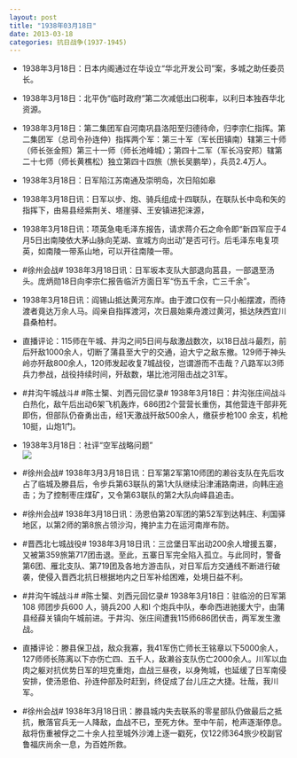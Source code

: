 ```yaml
---
layout: post
title: "1938年03月18日"
date: 2013-03-18
categories: 抗日战争(1937-1945)
---
```


<meta name="referrer" content="no-referrer" />

- 1938年3月18日：日本内阁通过在华设立“华北开发公司”案，多城之助任委员长。 

- 1938年3月18日：北平伪“临时政府”第二次减低出口税率，以利日本独吞华北资源。 

- 1938年3月18日：第二集团军自河南巩县洛阳至归德待命，归李宗仁指挥。第二集团军（总司令孙连仲）指挥两个军：第三十军（军长田镇南）辖第三十师（师长张金照）第三十一师（师长池峰城）；第四十二军（军长冯安邦）辖第二十七师（师长黄樵松）独立第四十四旅（旅长吴鹏举），兵员2.4万人。 

- 1938年3月18日：日军陷江苏南通及崇明岛，次日陷如皋 

- 1938年3月18日讯：日军以步、炮、骑兵组成十四联队，在联队长中岛和矢的指挥下，由易县经紫荆关、塔崖驿、王安镇进犯涞源， 

- 1938年3月18日讯：项英急电毛泽东报告，请求蒋介石之命令即“新四军应于4月5日出南陵依大茅山脉向芜湖、宣城方向出动”是否可行。后毛泽东电复项英，如南陵一带系山地，可以开往南陵一带。 

- #徐州会战# 1938年3月18日讯：日军坂本支队大部退向莒县，一部退至汤头。庞炳勋18日向李宗仁报告临沂方面日军“伤五千余，亡三千余”。 

- 1938年3月18日讯：阎锡山抵达黄河东岸。由于渡口仅有一只小船摆渡，而待渡者竟达万余人马。阎亲自指挥渡河，次日晨始乘舟渡过黄河，抵达陕西宜川县桑柏村。 

- 直播评论：115师在午城、井沟之间5日间与敌激战数次，以18日战斗最烈，前后歼敌1000余人，切断了蒲县至大宁的交通，迫大宁之敌东撤。129师于神头岭亦歼敌800余人，120师发起收复7城战役，岂谓游而不击哉？八路军以3师兵力参战，战役持续时间，歼敌数，堪比池河阻击战之31军。 

- #井沟午城战斗# #陈士榘、刘西元回忆录# 1938年3月18日：井沟张庄间战斗白热化，敌午后出动6架飞机轰炸，686团2个营营长重伤，其他营连干部非死即伤，但部队仍奋勇出击，经1天激战歼敌500余人，缴获步枪100 余支，机枪10挺，山炮1门。 

- 1938年3月18日：社评“空军战略问题” <br/><img src="https://ww4.sinaimg.cn/large/aca367d8jw1e2tth1f17lj.jpg" />

- #徐州会战# 1938年3月3月18日讯：日军第2军第10师团的濑谷支队在先后攻占了临城及滕县后，令步兵第63联队的第1大队继续沿津浦路南进，向韩庄追击；为了控制枣庄煤矿，又令第63联队的第2大队向峄县追击。 

- #徐州会战# 1938年3月18日讯：汤恩伯第20军团的第52军到达韩庄、利国驿地区，以第2师的第8旅占领沙沟，掩护主力在运河南岸布防。  

- #晋西北七城战役# 1938年3月18日讯：三岔堡日军出动200余人增援五寨，又被第359旅第717团击退。至此，五寨日军完全陷入孤立。与此同时，警备第6团、雁北支队、第719团及各地方游击队，对日军后方交通线不断进行破袭，使侵入晋西北抗日根据地内之日军补给困难，处境日益不利。 

- #井沟午城战斗# #陈士榘、刘西元回忆录# 1938年3月18日：驻临汾的日军第108 师团步兵600 人，骑兵200 人和l 个炮兵中队，奉命西进驰援大宁，由蒲县经薛关镇向午城前进。于井沟、张庄间遭我115师686团伏击，两军发生激战。 

- 直播评论：滕县保卫战，敌众我寡，我41军伤亡师长王铭章以下5000余人，127师师长陈离以下亦伤亡四、五千人，敌濑谷支队伤亡2000余人。川军以血肉之躯对抗优势日军的坦克重炮，血战三昼夜，以身殉城，也延缓了日军南侵安排，使汤恩伯、孙连仲部及时赶到，终促成了台儿庄之大捷。壮哉，我川军。 

- #徐州会战# 1938年3月18日讯：滕县城内失去联系的零星部队仍做最后之抵抗，散落官兵无一人降敌，血战不已，至死方休。至中午前，枪声逐渐停息。敌将伤重被俘之二十余人拉至城外沙滩上逐一戳死，仅122师364旅少校副官鲁福庆尚余一息，为百姓所救。 

